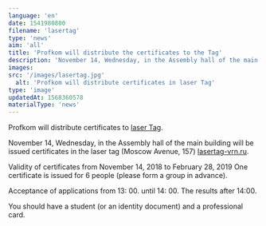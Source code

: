 ```yaml
---
language: 'en'
date: 1541980800
filename: 'lasertag'
type: 'news'
aim: 'all'
title: 'Profkom will distribute the certificates to the Tag'
description: 'November 14, Wednesday, in the Assembly hall of the main building will be issuing certificates to the laser tag...'
images:
src: '/images/lasertag.jpg'
  alt: 'Profkom will distribute certificates in laser Tag'
type: 'image'
updatedAt: 1568360578
materialType: 'news'
---
```

Profkom will distribute certificates to [laser Tag](http://lasertag-vrn.ru).

November 14, Wednesday, in the Assembly hall of the main building will be issued certificates in the laser tag (Moscow Avenue, 157) [lasertag-vrn.ru](https://vk.com/away.php?to=http%3A%2F%2Flasertag-vrn.ru&cc_key=).

Validity of certificates from November 14, 2018 to February 28, 2019 One certificate is issued for 6 people (please form a group in advance).

Acceptance of applications from 13: 00. until 14: 00. The results after 14:00.

You should have a student (or an identity document) and a professional card.
